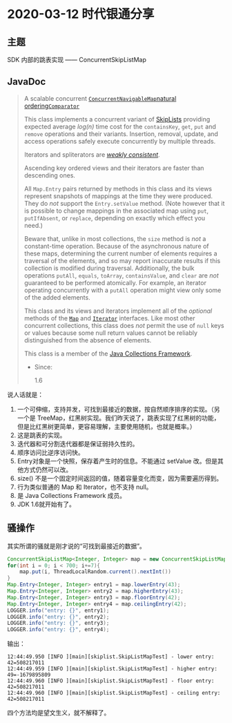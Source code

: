 # 2020-03-12 时代银通分享

## 主题

SDK 内部的跳表实现 —— ConcurrentSkipListMap

## JavaDoc

> A scalable concurrent [`ConcurrentNavigableMap`](https://docs.oracle.com/javase/8/docs/api/java/util/concurrent/ConcurrentNavigableMap.html)[natural  ordering](https://docs.oracle.com/javase/8/docs/api/java/lang/Comparable.html)[`Comparator`](https://docs.oracle.com/javase/8/docs/api/java/util/Comparator.html)
>
> This class implements a concurrent variant of [SkipLists](http://en.wikipedia.org/wiki/Skip_list)  providing expected average *log(n)* time cost for the  `containsKey`, `get`, `put` and  `remove` operations and their variants.  Insertion, removal,  update, and access operations safely execute concurrently by  multiple threads.   
>
> Iterators and spliterators are  [*weakly consistent*](https://docs.oracle.com/javase/8/docs/api/java/util/concurrent/package-summary.html#Weakly).   
>
> Ascending key ordered views and their iterators are faster than  descending ones.   
>
> All `Map.Entry` pairs returned by methods in this class  and its views represent snapshots of mappings at the time they were  produced. They do *not* support the `Entry.setValue`  method. (Note however that it is possible to change mappings in the  associated map using `put`, `putIfAbsent`, or  `replace`, depending on exactly which effect you need.)   
>
> Beware that, unlike in most collections, the `size`  method is *not* a constant-time operation. Because of the  asynchronous nature of these maps, determining the current number  of elements requires a traversal of the elements, and so may report  inaccurate results if this collection is modified during traversal.  Additionally, the bulk operations `putAll`, `equals`,  `toArray`, `containsValue`, and `clear` are  *not* guaranteed to be performed atomically. For example, an  iterator operating concurrently with a `putAll` operation  might view only some of the added elements.   
>
> This class and its views and iterators implement all of the  *optional* methods of the [`Map`](https://docs.oracle.com/javase/8/docs/api/java/util/Map.html) and [`Iterator`](https://docs.oracle.com/javase/8/docs/api/java/util/Iterator.html)  interfaces. Like most other concurrent collections, this class does  *not* permit the use of `null` keys or values because some  null return values cannot be reliably distinguished from the absence of  elements.   
>
> This class is a member of the  [  Java Collections Framework](https://docs.oracle.com/javase/8/docs/technotes/guides/collections/index.html).
>
> - Since:
>
>   1.6

说人话就是：

1. 一个可伸缩，支持并发，可找到最接近的数据，按自然顺序排序的实现。（另一个是 TreeMap，红黑树实现。我们昨天说了，跳表实现了红黑树的功能，但是比红黑树更简单，更容易理解，主要使用随机，也就是概率。）
2. 这是跳表的实现。
3. 迭代器和可分割迭代器都是保证弱持久性的。
4. 顺序访问比逆序访问快。
5. Entry对象是一个快照，保存着产生时的信息。不能通过 setValue 改。但是其他方式仍然可以改。
6. size() 不是一个固定时间返回的值，随着容量变化而变，因为需要遍历得到。
7. 行为类似普通的 Map 和 Iterator，也不支持 null。
8. 是 Java Collections Framework 成员。
9. JDK 1.6就开始有了。

## 骚操作

其实所谓的骚就是刚才说的“可找到最接近的数据”。

```java
ConcurrentSkipListMap<Integer, Integer> map = new ConcurrentSkipListMap<>();
for(int i = 0; i < 700; i+=7){
    map.put(i, ThreadLocalRandom.current().nextInt())
}
Map.Entry<Integer, Integer> entry1 = map.lowerEntry(43);
Map.Entry<Integer, Integer> entry2 = map.higherEntry(43);
Map.Entry<Integer, Integer> entry3 = map.floorEntry(42);
Map.Entry<Integer, Integer> entry4 = map.ceilingEntry(42);
LOGGER.info("entry: {}", entry1);
LOGGER.info("entry: {}", entry2);
LOGGER.info("entry: {}", entry3);
LOGGER.info("entry: {}", entry4);
```

输出：

```shell
12:44:49.950 [INFO ][main][skiplist.SkipListMapTest] - lower entry: 42=508217011
12:44:49.959 [INFO ][main][skiplist.SkipListMapTest] - higher entry: 49=-1679895809
12:44:49.960 [INFO ][main][skiplist.SkipListMapTest] - floor entry: 42=508217011
12:44:49.960 [INFO ][main][skiplist.SkipListMapTest] - ceiling entry: 42=508217011
```

四个方法均是望文生义，就不解释了。
